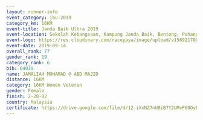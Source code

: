 ```yaml
---
layout: runner-info 
event_category: jbu-2019 
category_km: 16KM 
event-title: Janda Baik Ultra 2019
event-location: Sekolah Kebangsaan, Kampung Janda Baik, Bentong, Pahang, Malaysia 
event-logo: https://res.cloudinary.com/raceyaya/image/upload/v1569217009/logo/janda-baik_vch1pc.jpg 
event-date: 2019-09-14 
overall_rank: 77
gender_rank: 19
category_rank: 6
bib: 64039
name: JAMALIAH MOHAMAD @ ABD MAJID
distance: 16KM
category: 16KM Women Veteran
gender: Female
finish: 2-28-02
country: Malaysia
certificate: https://drive.google.com/file/d/12-iXxNZ7nU8iB7Y2UMvF60OyEaj4g-eH/view?usp=sharing
---
```

